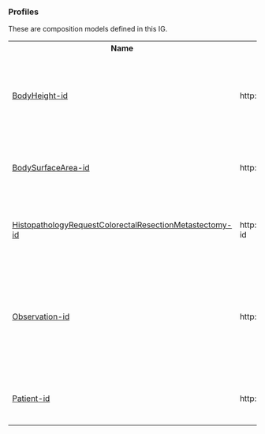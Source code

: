 ### Profiles

<div>
These are composition models defined in this IG.
</div>

<table class='table table-bordered table-condensed'>
<tr><th>Name</th><th>Url</th><th>Description</th></tr>
<tr>
<td><a href='StructureDefinition-BodyHeight-id.html'>BodyHeight-id</a></td>
<td>http://example.org/StructureDefinition/BodyHeight-id</td>
<td>The distance from the bottom of the patient's feet to the top of their head, while they are standing.</td>
</tr>
<tr>
<td><a href='StructureDefinition-BodySurfaceArea-id.html'>BodySurfaceArea-id</a></td>
<td>http://example.org/StructureDefinition/BodySurfaceArea-id</td>
<td>The measured or calculated surface area of the patient's body.</td>
</tr>
<tr>
<td><a href='StructureDefinition-HistopathologyRequestColorectalResectionMetastectomy-id.html'>HistopathologyRequestColorectalResectionMetastectomy-id</a></td>
<td>http://example.org/StructureDefinition/HistopathologyRequestColorectalResectionMetastectomy-id</td>
<td>A histopathology request form for colorectal metastectomy specimens.</td>
</tr>
<tr>
<td><a href='StructureDefinition-Observation-id.html'>Observation-id</a></td>
<td>http://example.org/StructureDefinition/Observation-id</td>
<td>A measurement or assertion made about a patient, e.g. a clinical assessment, imaging results, or laboratory finding.</td>
</tr>
<tr>
<td><a href='StructureDefinition-Patient-id.html'>Patient-id</a></td>
<td>http://example.org/StructureDefinition/Patient-id</td>
<td>Identifying and demographic details about the patient.</td>
</tr>
</table>